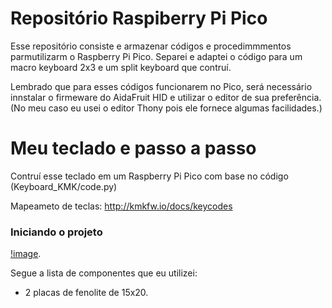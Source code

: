 # Repositório Raspiberry Pi Pico

Esse repositório consiste e armazenar códigos e procedimmmentos parmutilizarm o
Raspberry Pi Pico. Separei e adaptei o código para um macro keyboard 2x3 e um
split keyboard que contruí.

Lembrado que para esses códigos funcionarem no Pico, será necessário innstalar
o firmeware do AidaFruit HID e utilizar o editor de sua preferência.(No meu caso
eu usei o editor Thony pois ele fornece algumas facilidades.)

# Meu teclado e passo a passo

Contruí esse teclado em um Raspberry Pi Pico com base no código
(Keyboard_KMK/code.py)

Mapeameto de teclas:
http://kmkfw.io/docs/keycodes

### Iniciando o projeto

[!image](images/IMG_6427.jpeg).

Segue a lista de componentes que eu utilizei:

- 2 placas de fenolite de 15x20.

